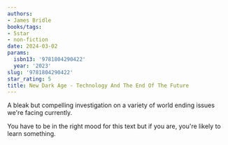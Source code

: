 ```yaml
---
authors:
- James Bridle
books/tags:
- 5star
- non-fiction
date: 2024-03-02
params:
  isbn13: '9781804290422'
  year: '2023'
slug: '9781804290422'
star_rating: 5
title: New Dark Age - Technology And The End Of The Future
---
```


A bleak but compelling investigation on a variety of world ending issues we're facing currently.

You have to be in the right mood for this text but if you are, you're likely to learn something.

<!--more-->